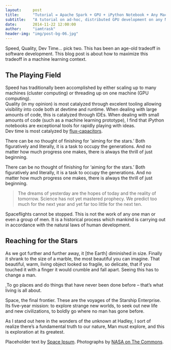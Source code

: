 ```yaml
---
layout:     post
title:      "Tutorial = Apache Spark + GPU + iPython Notebook + Any Macbook Pro"
subtitle:   "A tutorial on ad-hoc, distributed GPU development on any Macbook Pro"
date:       2014-11-22 12:00:00
author:     "iamtrask"
header-img: "img/post-bg-06.jpg"
---
```


<p>Speed, Quality, Dev Time... pick two. This has been an age-old tradeoff in software development. This blog post is about how to maximize this tradeoff in a machine learning context.

<h2 class="section-heading">The Playing Field</h2>

Speed has traditionally been accomplished by either scaling up to many machines (cluster computing) or threading up on one machine (GPU computing). 
<br />
Quality (in my opinion) is most catalyzed through excelent tooling allowing visibility into code both at devtime and runtime. When dealing with large amounts of code, this is catalyzed through IDEs. When dealing with small amounts of code (such as a machine learning prototype), I find that iPython notebooks are exceptional tools for rapidly playing with ideas.
<br />
Dev time is most catalyzed by <a href="http://en.wikipedia.org/wiki/DeLorean_time_machine#Flux_capacitor">flux-capacitors</a>. </p>





<p>There can be no thought of finishing for ‘aiming for the stars.’ Both figuratively and literally, it is a task to occupy the generations. And no matter how much progress one makes, there is always the thrill of just beginning.</p>

<p>There can be no thought of finishing for ‘aiming for the stars.’ Both figuratively and literally, it is a task to occupy the generations. And no matter how much progress one makes, there is always the thrill of just beginning.</p>

<blockquote>The dreams of yesterday are the hopes of today and the reality of tomorrow. Science has not yet mastered prophecy. We predict too much for the next year and yet far too little for the next ten.</blockquote>

<p>Spaceflights cannot be stopped. This is not the work of any one man or even a group of men. It is a historical process which mankind is carrying out in accordance with the natural laws of human development.</p>

<h2 class="section-heading">Reaching for the Stars</h2>

<p>As we got further and further away, it [the Earth] diminished in size. Finally it shrank to the size of a marble, the most beautiful you can imagine. That beautiful, warm, living object looked so fragile, so delicate, that if you touched it with a finger it would crumble and fall apart. Seeing this has to change a man.</p>

<a href="#">
    <img class="img-responsive" src="{{ site.baseurl }}/img/post-sample-image.jpg" alt="">
</a>
<span class="caption text-muted">To go places and do things that have never been done before – that’s what living is all about.</span>

<p>Space, the final frontier. These are the voyages of the Starship Enterprise. Its five-year mission: to explore strange new worlds, to seek out new life and new civilizations, to boldly go where no man has gone before.</p>

<p>As I stand out here in the wonders of the unknown at Hadley, I sort of realize there’s a fundamental truth to our nature, Man must explore, and this is exploration at its greatest.</p>

<p>Placeholder text by <a href="http://spaceipsum.com/">Space Ipsum</a>. Photographs by <a href="https://www.flickr.com/photos/nasacommons/">NASA on The Commons</a>.</p>
